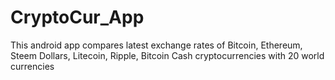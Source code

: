 # CryptoCur_App
This android app compares latest exchange rates of Bitcoin, Ethereum, Steem Dollars, Litecoin, Ripple, Bitcoin Cash cryptocurrencies with 20 world currencies
